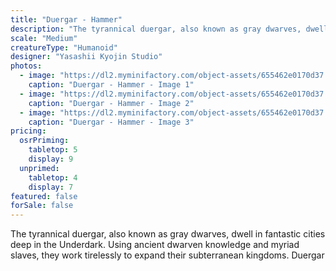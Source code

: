 ```yaml
---
title: "Duergar - Hammer"
description: "The tyrannical duergar, also known as gray dwarves, dwell in fantastic cities deep in the Underdark. Using ancient dwarven knowledge and myriad slaves, they work tirelessly to expand their subterranean kingdoms. Duergar"
scale: "Medium"
creatureType: "Humanoid"
designer: "Yasashii Kyojin Studio"
photos:
  - image: "https://dl2.myminifactory.com/object-assets/655462e0170d37.60220768/images/720X720-duergar-02-ps.jpg"
    caption: "Duergar - Hammer - Image 1"
  - image: "https://dl2.myminifactory.com/object-assets/655462e0170d37.60220768/images/720X720-duergar-02-scale.jpg"
    caption: "Duergar - Hammer - Image 2"
  - image: "https://dl2.myminifactory.com/object-assets/655462e0170d37.60220768/images/720X720-duergar-02-b.jpg"
    caption: "Duergar - Hammer - Image 3"
pricing:
  osrPriming:
    tabletop: 5
    display: 9
  unprimed:
    tabletop: 4
    display: 7
featured: false
forSale: false
---
```


The tyrannical duergar, also known as gray dwarves, dwell in fantastic cities deep in the Underdark. Using ancient dwarven knowledge and myriad slaves, they work tirelessly to expand their subterranean kingdoms. Duergar